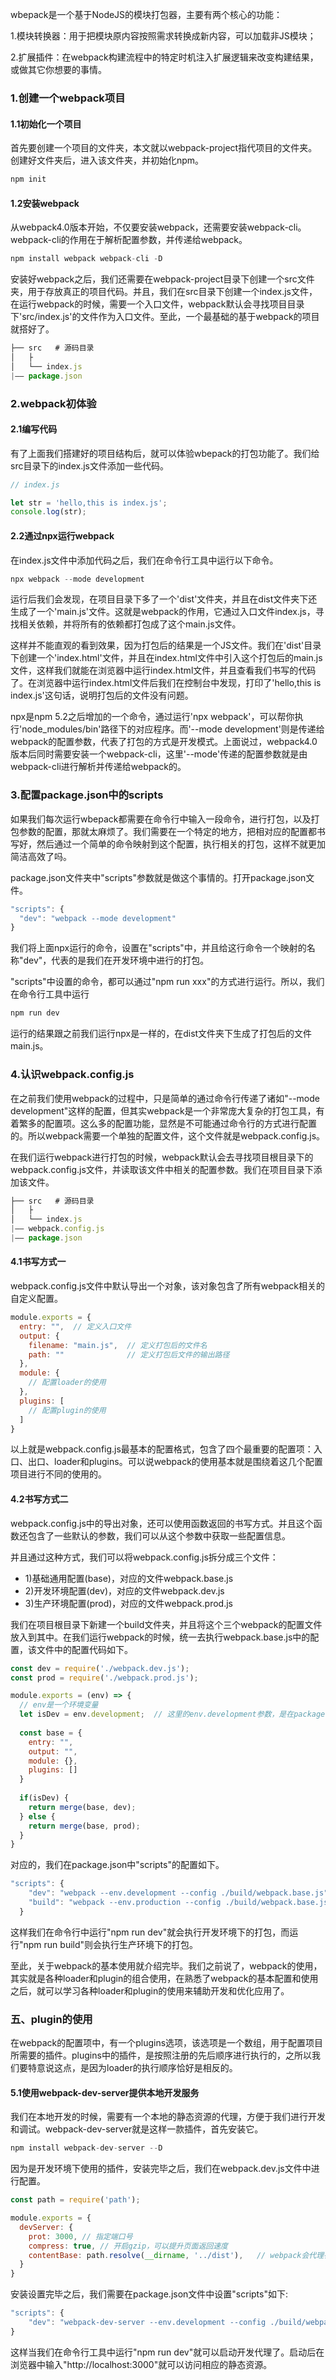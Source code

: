 wbepack是一个基于NodeJS的模块打包器，主要有两个核心的功能：

1.模块转换器：用于把模块原内容按照需求转换成新内容，可以加载非JS模块；

2.扩展插件：在webpack构建流程中的特定时机注入扩展逻辑来改变构建结果，或做其它你想要的事情。

### 1.创建一个webpack项目

#### 1.1初始化一个项目
首先要创建一个项目的文件夹，本文就以webpack-project指代项目的文件夹。创建好文件夹后，进入该文件夹，并初始化npm。
```javascript
npm init
```
#### 1.2安装webpack
从webpack4.0版本开始，不仅要安装webpack，还需要安装webpack-cli。webpack-cli的作用在于解析配置参数，并传递给webpack。
```javascript
npm install webpack webpack-cli -D
```
安装好webpack之后，我们还需要在webpack-project目录下创建一个src文件夹，用于存放真正的项目代码。并且，我们在src目录下创建一个index.js文件，在运行webpack的时候，需要一个入口文件，webpack默认会寻找项目目录下'src/index.js'的文件作为入口文件。至此，一个最基础的基于webpack的项目就搭好了。
```javascript
├── src   # 源码目录
│   ├
│   └── index.js
|—— package.json
```

### 2.webpack初体验

#### 2.1编写代码
有了上面我们搭建好的项目结构后，就可以体验wbepack的打包功能了。我们给src目录下的index.js文件添加一些代码。
```javascript
// index.js

let str = 'hello,this is index.js';
console.log(str);
```

#### 2.2通过npx运行webpack
在index.js文件中添加代码之后，我们在命令行工具中运行以下命令。
```javascript
npx webpack --mode development
```
运行后我们会发现，在项目目录下多了一个'dist'文件夹，并且在dist文件夹下还生成了一个'main.js'文件。这就是webpack的作用，它通过入口文件index.js，寻找相关依赖，并将所有的依赖都打包成了这个main.js文件。

这样并不能直观的看到效果，因为打包后的结果是一个JS文件。我们在'dist'目录下创建一个'index.html'文件，并且在index.html文件中引入这个打包后的main.js文件，这样我们就能在浏览器中运行index.html文件，并且查看我们书写的代码了。在浏览器中运行index.html文件后我们在控制台中发现，打印了'hello,this is index.js'这句话，说明打包后的文件没有问题。

npx是npm 5.2之后增加的一个命令，通过运行'npx webpack'，可以帮你执行'node_modules/bin'路径下的对应程序。而'--mode development'则是传递给webpack的配置参数，代表了打包的方式是开发模式。上面说过，webpack4.0版本后同时需要安装一个webpack-cli，这里'--mode'传递的配置参数就是由webpack-cli进行解析并传递给webpack的。

### 3.配置package.json中的scripts
如果我们每次运行wbepack都需要在命令行中输入一段命令，进行打包，以及打包参数的配置，那就太麻烦了。我们需要在一个特定的地方，把相对应的配置都书写好，然后通过一个简单的命令映射到这个配置，执行相关的打包，这样不就更加简洁高效了吗。

package.json文件夹中"scripts"参数就是做这个事情的。打开package.json文件。
```javascript
"scripts": {
  "dev": "webpack --mode development"
}
```
我们将上面npx运行的命令，设置在"scripts"中，并且给这行命令一个映射的名称"dev"，代表的是我们在开发环境中进行的打包。

"scripts"中设置的命令，都可以通过"npm run xxx"的方式进行运行。所以，我们在命令行工具中运行
```javascript
npm run dev
```
运行的结果跟之前我们运行npx是一样的，在dist文件夹下生成了打包后的文件main.js。

### 4.认识webpack.config.js
在之前我们使用webpack的过程中，只是简单的通过命令行传递了诸如"--mode development"这样的配置，但其实webpack是一个非常庞大复杂的打包工具，有着繁多的配置项。这么多的配置功能，显然是不可能通过命令行的方式进行配置的。所以webpack需要一个单独的配置文件，这个文件就是webpack.config.js。

在我们运行webpack进行打包的时候，webpack默认会去寻找项目根目录下的webpack.config.js文件，并读取该文件中相关的配置参数。我们在项目目录下添加该文件。
```javascript
├── src   # 源码目录
│   ├
│   └── index.js
|—— webpack.config.js
|—— package.json
```

#### 4.1书写方式一
webpack.config.js文件中默认导出一个对象，该对象包含了所有webpack相关的自定义配置。
```javascript
module.exports = {
  entry: "",  // 定义入口文件
  output: {
    filename: "main.js",  // 定义打包后的文件名
    path: ""              // 定义打包后文件的输出路径
  },
  module: {
    // 配置loader的使用
  },
  plugins: [
    // 配置plugin的使用
  ]
}
```
以上就是webpack.config.js最基本的配置格式，包含了四个最重要的配置项：入口、出口、loader和plugins。可以说webpack的使用基本就是围绕着这几个配置项目进行不同的使用的。

#### 4.2书写方式二
webpack.config.js中的导出对象，还可以使用函数返回的书写方式。并且这个函数还包含了一些默认的参数，我们可以从这个参数中获取一些配置信息。

并且通过这种方式，我们可以将webpack.config.js拆分成三个文件：
- 1)基础通用配置(base)，对应的文件webpack.base.js
- 2)开发环境配置(dev)，对应的文件webpack.dev.js
- 3)生产环境配置(prod)，对应的文件webpack.prod.js

我们在项目根目录下新建一个build文件夹，并且将这个三个webpack的配置文件放入到其中。在我们运行webpack的时候，统一去执行webpack.base.js中的配置，该文件中的配置代码如下。

```javascript
const dev = require('./webpack.dev.js');
const prod = require('./webpack.prod.js');

module.exports = (env) => {
  // env是一个环境变量
  let isDev = env.development;  // 这里的env.development参数，是在package.json文件中scripts配置项中传递的
  
  const base = {
    entry: "",
    output: "",
    module: {},
    plugins: []
  }
  
  if(isDev) {
    return merge(base, dev);
  } else {
    return merge(base, prod);
  }
}
```

对应的，我们在package.json中"scripts"的配置如下。
```javascript
"scripts": {
    "dev": "webpack --env.development --config ./build/webpack.base.js",
    "build": "webpack --env.production --config ./build/webpack.base.js"
  }
```
这样我们在命令行中运行"npm run dev"就会执行开发环境下的打包，而运行"npm run build"则会执行生产环境下的打包。

至此，关于webpack的基本使用就介绍完毕。我们之前说了，webpack的使用，其实就是各种loader和plugin的组合使用，在熟悉了webpack的基本配置和使用之后，就可以学习各种loader和plugin的使用来辅助开发和优化应用了。

### 五、plugin的使用
在webpack的配置项中，有一个plugins选项，该选项是一个数组，用于配置项目所需要的插件。plugins中的插件，是按照注册的先后顺序进行执行的，之所以我们要特意说这点，是因为loader的执行顺序恰好是相反的。

#### 5.1使用webpack-dev-server提供本地开发服务
我们在本地开发的时候，需要有一个本地的静态资源的代理，方便于我们进行开发和调试。webpack-dev-server就是这样一款插件，首先安装它。
```javascript
npm install webpack-dev-server --D
```
因为是开发环境下使用的插件，安装完毕之后，我们在webpack.dev.js文件中进行配置。
```javascript
const path = require('path');

module.exports = {
  devServer: {
    prot: 3000, // 指定端口号
    compress: true, // 开启gzip，可以提升页面返回速度
    contentBase: path.resolve(__dirname, '../dist'),   // webpack会代理在dist目录下的资源
  }
}
```
安装设置完毕之后，我们需要在package.json文件中设置"scripts"如下:
```javascript
"scripts": {
    "dev": "webpack-dev-server --env.development --config ./build/webpack.base"
}
```
这样当我们在命令行工具中运行"npm run dev"就可以启动开发代理了。启动后在浏览器中输入"http://localhost:3000"就可以访问相应的静态资源。









